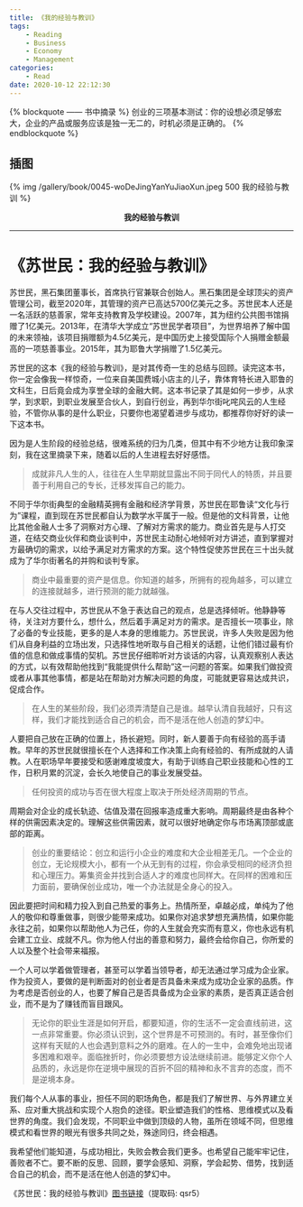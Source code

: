 ```yaml
---
title: 《我的经验与教训》
tags:
	- Reading
	- Business
	- Economy
	- Management
categories:
	- Read
date: 2020-10-12 22:12:30
---
```


{% blockquote —— 书中摘录 %}
创业的三项基本测试：你的设想必须足够宏大，企业的产品或服务应该是独一无二的，时机必须是正确的。
{% endblockquote %}

<!-- more -->

## 插图
{% img /gallery/book/0045-woDeJingYanYuJiaoXun.jpeg 500 我的经验与教训 %}
<p align="center"><b>我的经验与教训</b></p>

-----

# 《苏世民：我的经验与教训》

苏世民，黑石集团董事长，首席执行官兼联合创始人。黑石集团是全球顶尖的资产管理公司，截至2020年，其管理的资产已高达5700亿美元之多。苏世民本人还是一名活跃的慈善家，常年支持教育及学校建设。2007年，其为纽约公共图书馆捐赠了1亿美元。2013年，在清华大学成立“苏世民学者项目”，为世界培养了解中国的未来领袖，该项目捐赠额为4.5亿美元，是中国历史上接受国际个人捐赠金额最高的一项慈善事业。2015年，其为耶鲁大学捐赠了1.5亿美元。

苏世民的这本《我的经验与教训》，是对其传奇一生的总结与回顾。读完这本书，你一定会像我一样惊奇，一位来自美国费城小店主的儿子，靠体育特长进入耶鲁的文科生，日后竟会成为享誉全球的金融大鳄。这本书记录了其是如何一步步，从求学，到求职，到职业发展至合伙人，到自行创业，再到华尔街叱咤风云的人生经验，不管你从事的是什么职业，只要你也渴望着进步与成功，都推荐你好好的读一下这本书。

因为是人生阶段的经验总结，很难系统的归为几类，但其中有不少地方让我印象深刻，我在这里摘录下来，随着以后的人生进程去好好感悟。

> 成就非凡人生的人，往往在人生早期就显露出不同于同代人的特质，并且要善于利用自己的专长，迁移发挥自己的能力。

不同于华尔街典型的金融精英拥有金融和经济学背景，苏世民在耶鲁读“文化与行为”课程，直到现在苏世民都自认为数学水平属于一般。但是他的文科背景，让他比其他金融人士多了洞察对方心理、了解对方需求的能力。商业首先是与人打交道，在结交商业伙伴和商业谈判中，苏世民主动耐心地倾听对方讲述，直到掌握对方最确切的需求，以给予满足对方需求的方案。这个特性促使苏世民在三十出头就成为了华尔街著名的并购和谈判专家。

> 商业中最重要的资产是信息。你知道的越多，所拥有的视角越多，可以建立的连接就越多，进行预测的能力就越强。

在与人交往过程中，苏世民从不急于表达自己的观点，总是选择倾听。他静静等待，关注对方要什么，想什么，然后着手满足对方的需求。是否擅长一项事业，除了必备的专业技能，更多的是人本身的思维能力。苏世民说，许多人失败是因为他们从自身利益的立场出发，只选择性地听取与自己相关的话题，让他们错过最有价值的信息和做成事情的契机。苏世民仔细聆听对方谈话的内容，认真观察别人表达的方式，以有效帮助他找到“我能提供什么帮助”这一问题的答案。如果我们做投资或者从事其他事情，都是站在帮助对方解决问题的角度，可能就更容易达成共识，促成合作。

> 在人生的某些阶段，我们必须弄清楚自己是谁。越早认清自我越好，只有这样，我们才能找到适合自己的机会，而不是活在他人创造的梦幻中。

人要把自己放在正确的位置上，扬长避短。同时，新人要善于向有经验的高手请教。早年的苏世民就很擅长在个人选择和工作决策上向有经验的、有所成就的人请教。人在职场早年要接受和感谢难度坡度大，有助于训练自己职业技能和心性的工作，日积月累的沉淀，会长久地使自己的事业发展受益。

> 任何投资的成功与否在很大程度上取决于所处经济周期的节点。

周期会对企业的成长轨迹、估值及潜在回报率造成重大影响。周期最终是由各种个样的供需因素决定的。理解这些供需因素，就可以很好地确定你与市场离顶部或底部的距离。

> 创业的重要结论：创立和运行小企业的难度和大企业相差无几。一个企业的创立，无论规模大小，都有一个从无到有的过程，你会承受相同的经济负担和心理压力。筹集资金并找到合适人才的难度也同样大。在同样的困难和压力面前，要确保创业成功，唯一个办法就是全身心的投入。

因此要把时间和精力投入到自己热爱的事务上。热情所至，卓越必成，单纯为了他人的敬仰和尊重做事，则很少能带来成功。如果你对追求梦想充满热情，如果你能永往之前，如果你以帮助他人为己任，你的人生就会充实而有意义，你也永远有机会建工立业、成就不凡。你为他人付出的善意和努力，最终会给你自己，你所爱的人以及整个社会带来福报。

一个人可以学着做管理者，甚至可以学着当领导者，却无法通过学习成为企业家。作为投资人，要做的是判断面对的创业者是否具备未来成为成功企业家的品质。作为考虑是否创业的人，也要了解自己是否具备成为企业家的素质，是否真正适合创业，而不是为了赚钱而盲目跟风。

> 无论你的职业生涯是如何开启，都要知道，你的生活不一定会直线前进，这一点非常重要。你必须认识到，这个世界是不可预测的。有时，甚至像你们这样有天赋的人也会遇到意料之外的磨难。在人的一生中，会难免地出现诸多困难和艰辛。面临挫折时，你必须要想方设法继续前进。能够定义你个人品质的，永远是你在逆境中展现的百折不回的精神和永不言弃的态度，而不是逆境本身。

我们每个人从事的事业，担任不同的职场角色，都是我们了解世界、与外界建立关系、应对重大挑战和实现个人抱负的途径。职业塑造我们的性格、思维模式以及看世界的角度。我们会发现，不同职业中做到顶级的人物，虽所在领域不同，但思维模式和看世界的眼光有很多共同之处，殊途同归，终会相遇。

我希望他们能知道，与成功相比，失败会教会我们更多。也希望自己能牢牢记住，善败者不亡。要不断的反思、回顾，要学会感知、洞察，学会起势、借势，找到适合自己的机会，而不是活在他人创造的梦幻中。


《苏世民：我的经验与教训》[图书链接](https://pan.baidu.com/s/10LyKYEHrvcDCWCysewoReQ)（提取码: qsr5）
